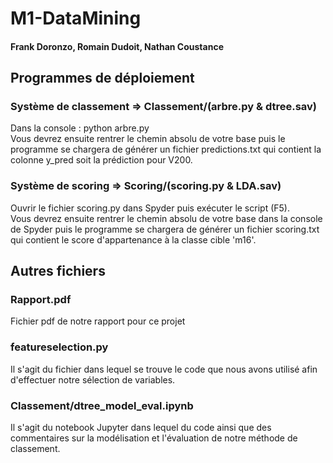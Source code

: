 # M1-DataMining
#### Frank Doronzo, Romain Dudoit, Nathan Coustance

## Programmes de déploiement
### Système de classement => Classement/(arbre.py & dtree.sav)
Dans la console : python arbre.py  
Vous devrez ensuite rentrer le chemin absolu de votre base puis le programme se chargera
de générer un fichier predictions.txt qui contient la colonne y_pred soit la prédiction pour V200.

### Système de scoring => Scoring/(scoring.py & LDA.sav)
Ouvrir le fichier scoring.py dans Spyder puis exécuter le script (F5).  
Vous devrez ensuite rentrer le chemin absolu de votre base dans la console de Spyder puis
le programme se chargera de générer un fichier scoring.txt qui contient le score
d'appartenance à la classe cible 'm16'.

## Autres fichiers
### Rapport.pdf
Fichier pdf de notre rapport pour ce projet

### featureselection.py
Il s'agit du fichier dans lequel se trouve le code que nous avons utilisé afin d'effectuer notre
sélection de variables.

### Classement/dtree_model_eval.ipynb
Il s'agit du notebook Jupyter dans lequel du code ainsi que des commentaires
sur la modélisation et l'évaluation de notre méthode de classement.
